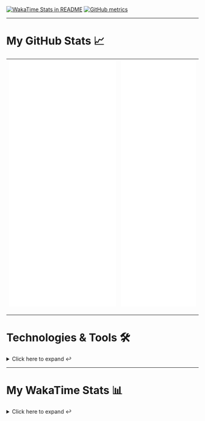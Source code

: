 [![WakaTime Stats in README](https://github.com/LOsioChico/LOsioChico/actions/workflows/waka.yml/badge.svg)](https://github.com/LOsioChico/LOsioChico/actions/workflows/waka.yml) [![GitHub metrics](https://github.com/LOsioChico/LOsioChico/actions/workflows/metrics.yml/badge.svg)](https://github.com/LOsioChico/LOsioChico/actions/workflows/metrics.yml)

---

# My GitHub Stats 📈

| ![](./assets/metrics.svg) | ![](./assets/metrics2.svg) |
| ------------------------- | -------------------------- |

---

# Technologies & Tools 🛠️

<details>
<summary>Click here to expand ↩️</summary>
<br>

## Programming Languages

[![HTML5](https://img.shields.io/badge/HTML5-E34F26?style=for-the-badge&logo=html5&logoColor=white)](https://developer.mozilla.org/en-US/docs/Web/HTML)
[![CSS3](https://img.shields.io/badge/CSS3-1572B6?style=for-the-badge&logo=css3&logoColor=white)](https://developer.mozilla.org/en-US/docs/Web/CSS)
[![JavaScript](https://img.shields.io/badge/JavaScript-F7DF1E?style=for-the-badge&logo=javascript&logoColor=black)](https://developer.mozilla.org/en-US/docs/Web/JavaScript)
[![TypeScript](https://img.shields.io/badge/TypeScript-007ACC?style=for-the-badge&logo=typescript&logoColor=white)](https://www.typescriptlang.org/)

## Web Development

[![React](https://img.shields.io/badge/React-%2361DAFB.svg?&style=for-the-badge&logo=react&logoColor=white)](https://reactjs.org/)
[![React Router Dom](https://img.shields.io/badge/React%20Router%20Dom-CA4245?style=for-the-badge&logo=react-router&logoColor=white)](https://reactrouter.com/)
[![Framer Motion](https://img.shields.io/badge/Framer%20Motion-000000?style=for-the-badge&logo=framer&logoColor=white)](https://www.framer.com/api/motion/)
[![React Query](https://img.shields.io/badge/React%20Query-FF4154?style=for-the-badge&logo=react&logoColor=white)](https://react-query.tanstack.com/)
![Zustand](https://img.shields.io/badge/zustand-%2320232a.svg?style=for-the-badge&logo=react&logoColor=%2361DAFB)

## Form Handling

[![React Hook Form](https://img.shields.io/badge/React%20Hook%20Form-0DAE8B?style=for-the-badge&logo=react-hook-form&logoColor=white)](https://react-hook-form.com/)
[![Zod](https://img.shields.io/badge/Zod-DF2935?style=for-the-badge&logo=typescript&logoColor=white)](https://github.com/colinhacks/zod)

## Web Development Tools

[![Vitest](https://img.shields.io/badge/Vitest-646CFF?style=for-the-badge&logo=vite&logoColor=white)](https://vitest.netlify.app/)
[![ESLint](https://img.shields.io/badge/ESLint-4B32C3?style=for-the-badge&logo=eslint&logoColor=white)](https://eslint.org/)
[![Prettier](https://img.shields.io/badge/Prettier-F7B93E?style=for-the-badge&logo=prettier&logoColor=black)](https://prettier.io/)
[![Tailwind CSS](https://img.shields.io/badge/Tailwind%20CSS-38B2AC?style=for-the-badge&logo=tailwind-css&logoColor=white)](https://tailwindcss.com/)

## Workflow Tools

[![Git](https://img.shields.io/badge/Git-F05032?style=for-the-badge&logo=git&logoColor=white)](https://git-scm.com/)
[![Visual Studio Code](https://img.shields.io/badge/Visual%20Studio%20Code-007ACC?style=for-the-badge&logo=visual-studio-code&logoColor=white)](https://code.visualstudio.com/)

</details>

---

# My WakaTime Stats 📊

<details>
<summary>Click here to expand ↩️</summary>
<br>

<!--START_SECTION:waka-->
![Code Time](http://img.shields.io/badge/Code%20Time-473%20hrs%2024%20mins-blue)

![Lines of code](https://img.shields.io/badge/From%20Hello%20World%20I%27ve%20Written-155.1%20thousand%20lines%20of%20code-blue)

**🐱 My GitHub Data** 

> 📦 46.4 kB Used in GitHub's Storage 
 > 
> 🏆 636 Contributions in the Year 2023
 > 
> 🚫 Not Opted to Hire
 > 
> 📜 10 Public Repositories 
 > 
> 🔑 4 Private Repositories 
 > 
**I'm a Night 🦉** 

```text
🌞 Morning                236 commits         ████░░░░░░░░░░░░░░░░░░░░░   15.18 % 
🌆 Daytime                458 commits         ███████░░░░░░░░░░░░░░░░░░   29.45 % 
🌃 Evening                436 commits         ███████░░░░░░░░░░░░░░░░░░   28.04 % 
🌙 Night                  425 commits         ███████░░░░░░░░░░░░░░░░░░   27.33 % 
```
📅 **I'm Most Productive on Friday** 

```text
Monday                   161 commits         ███░░░░░░░░░░░░░░░░░░░░░░   10.35 % 
Tuesday                  246 commits         ████░░░░░░░░░░░░░░░░░░░░░   15.82 % 
Wednesday                184 commits         ███░░░░░░░░░░░░░░░░░░░░░░   11.83 % 
Thursday                 245 commits         ████░░░░░░░░░░░░░░░░░░░░░   15.76 % 
Friday                   340 commits         █████░░░░░░░░░░░░░░░░░░░░   21.86 % 
Saturday                 310 commits         █████░░░░░░░░░░░░░░░░░░░░   19.94 % 
Sunday                   69 commits          █░░░░░░░░░░░░░░░░░░░░░░░░   04.44 % 
```


📊 **This Week I Spent My Time On** 

```text
💬 Programming Languages: 
TypeScript               30 hrs 11 mins      █████████████████████░░░░   83.32 % 
JSON                     1 hr 31 mins        █░░░░░░░░░░░░░░░░░░░░░░░░   04.19 % 
JavaScript               1 hr 10 mins        █░░░░░░░░░░░░░░░░░░░░░░░░   03.24 % 
Other                    57 mins             █░░░░░░░░░░░░░░░░░░░░░░░░   02.66 % 
HTML                     33 mins             ░░░░░░░░░░░░░░░░░░░░░░░░░   01.53 % 
```

**I Mostly Code in JavaScript** 

```text
JavaScript               8 repos             ████████████░░░░░░░░░░░░░   47.06 % 
TypeScript               6 repos             █████████░░░░░░░░░░░░░░░░   35.29 % 
CSS                      3 repos             ████░░░░░░░░░░░░░░░░░░░░░   17.65 % 
```




 Last Updated on 04/07/2023 01:04:16 UTC
<!--END_SECTION:waka-->

## </details>
